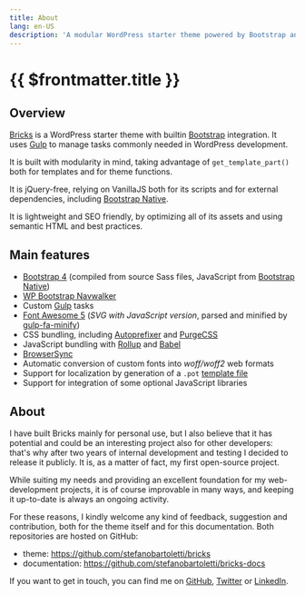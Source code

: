 ```yaml
---
title: About
lang: en-US
description: 'A modular WordPress starter theme powered by Bootstrap and Gulp'
---
```


# {{ $frontmatter.title }}

## Overview

[Bricks](https://github.com/stefanobartoletti/bricks) is a WordPress starter theme with builtin [Bootstrap](https://getbootstrap.com/) integration. It uses [Gulp](https://gulpjs.com/) to manage tasks commonly needed in WordPress development. 

It is built with modularity in mind, taking advantage of `get_template_part()` both for templates and for theme functions. 

It is jQuery-free, relying on VanillaJS both for its scripts and for external dependencies, including [Bootstrap Native](https://thednp.github.io/bootstrap.native/).

It is lightweight and SEO friendly, by optimizing all of its assets and using semantic HTML and best practices.

## Main features

  - [Bootstrap 4](https://getbootstrap.com/) (compiled from source Sass files, JavaScript from [Bootstrap Native](https://github.com/thednp/bootstrap.native/))
  - [WP Bootstrap Navwalker](https://github.com/wp-bootstrap/wp-bootstrap-navwalker)
  - Custom [Gulp](https://gulpjs.com/) tasks
  - [Font Awesome 5](https://fontawesome.com/) (*SVG with JavaScript version*, parsed and minified by [gulp-fa-minify](https://github.com/FA-Minify/gulp-fa-minify))
  - CSS bundling, including [Autoprefixer](https://autoprefixer.github.io/) and [PurgeCSS](https://purgecss.com/)
  - JavaScript bundling with [Rollup](https://www.rollupjs.org/) and [Babel](https://babeljs.io/)
  - [BrowserSync](https://www.browsersync.io/)
  - Automatic conversion of custom fonts into *woff/woff2* web formats
  - Support for localization by generation of a `.pot` [template file](https://developer.wordpress.org/themes/functionality/internationalization/)
  - Support for integration of some optional JavaScript libraries

## About 

I have built Bricks mainly for personal use, but I also believe that it has potential and could be an interesting project also for other developers: that's why after two years of internal development and testing I decided to release it publicly. It is, as a matter of fact, my first open-source project.

While suiting my needs and providing an excellent foundation for my web-development projects, it is of course improvable in many ways, and keeping it up-to-date is always an ongoing activity.

For these reasons, I kindly welcome any kind of feedback, suggestion and contribution, both for the theme itself and for this documentation. Both repositories are hosted on GitHub:

- theme: https://github.com/stefanobartoletti/bricks
- documentation: https://github.com/stefanobartoletti/bricks-docs

If you want to get in touch, you can find me on [GitHub](https://github.com/stefanobartoletti), [Twitter](https://twitter.com/ste_bartoletti) or [LinkedIn](https://www.linkedin.com/in/bartolettistefano).